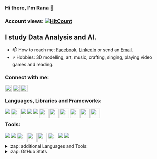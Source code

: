 
<!--
**RanaHabib00/RanaHabib00** is a ✨ _special_ ✨ repository because its `README.md` (this file) appears on your GitHub profile.

Here are some ideas to get you started:

- 🔭 I’m currently working on ...
- 🌱 I’m currently learning ...
- 👯 I’m looking to collaborate on ...
- 🤔 I’m looking for help with ...
- 💬 Ask me about ...
- 😄 Pronouns: ...
- ⚡ Fun fact: ...
-->


### Hi there, I'm Rana 👋

### Account views: [![HitCount](http://hits.dwyl.com/{username}/{project}.svg)](http://hits.dwyl.com/{username}/{project})

## I study Data Analysis and AI.

- 📫 How to reach me: [Facebook](https://www.facebook.com/rana.habib911/), [LinkedIn](https://www.linkedin.com/in/ranahabib/) or send an [Email](mailto:RanaHabib00@stud.cu.edu.eg).
- ⚡ Hobbies: 3D modelling, art, music, crafting, singing, playing video games and reading.


### Connect with me:


[<img align="left" alt="https://www.facebook.com/rana.habib911/" width="22px" src="https://cdn.jsdelivr.net/npm/simple-icons@v3/icons/facebook.svg" />](https://www.facebook.com/rana.habib911/)
[<img align="left" alt="https://www.facebook.com/rana.habib911/" width="22px" src="https://cdn.jsdelivr.net/npm/simple-icons@v3/icons/linkedin.svg" />](https://www.linkedin.com/in/ranahabib/)
[<img align="left" alt="https://www.facebook.com/rana.habib911/" width="22px" src="https://cdn.jsdelivr.net/npm/simple-icons@3.13.0/icons/microsoftoutlook.svg" />](mailto:RanaHabib00@stud.cu.edu.eg)
<br />

### Languages, Libraries and Frameworks:

<img align="left"  src="https://img.icons8.com/color/30/000000/python.png"/>
<img align="left" width="30px" src="https://iconfair.com/cepsools/2020/10/Artboard-6-13.png"/>
<img align="left"  src="https://img.icons8.com/dusk/30/000000/java-coffee-cup-logo.png"/>
<img align="left" align="left" src="https://img.icons8.com/ios-filled/30/000000/c-plus-plus-logo.png"/>
<img align="left" src="https://img.icons8.com/color/30/000000/tensorflow.png"/>
<img align="left" width="30px" src="https://upload.wikimedia.org/wikipedia/commons/thumb/a/ae/Keras_logo.svg/1200px-Keras_logo.svg.png"/>
<img align="left" width="30px" src="https://pytorch.org/assets/images/pytorch-logo.png"/>
<img align="left" width="30px" src="https://techscript24.com/wp-content/uploads/2020/10/86498201-a8bd8680-bd39-11ea-9d08-66b610a8dc01.png"/>
<img align="left" width="30px" src="https://skeptric.com/images/pandas.png"/>
<img align="left" width="30px" src="https://upload.wikimedia.org/wikipedia/commons/thumb/0/01/Created_with_Matplotlib-logo.svg/1024px-Created_with_Matplotlib-logo.svg.png"/>
<img align="left" width="30px" src="https://pbs.twimg.com/media/EhGuwXWXgAEERcn.png:large"/>
<br />

### Tools:
<img align="left" src="https://img.icons8.com/fluent/30/000000/visual-studio-code-2019.png"/>
<img align="left" src="https://img.icons8.com/color/30/000000/intellij-idea.png"/>
<img align="left" width="30px" src="https://cdn.icon-icons.com/icons2/1381/PNG/512/clion_94128.png"/>
<img align="left" width="30px" src="https://upload.wikimedia.org/wikipedia/commons/thumb/3/38/Jupyter_logo.svg/1200px-Jupyter_logo.svg.png"/>
<img align="left" width="30px" src="https://colab.research.google.com/img/colab_favicon_256px.png"/>
<img align="left" width="30px" src="https://www.octoparse.com/media/4685/weka-logo.jpg"/>
<img align="left" src="https://img.icons8.com/color/30/000000/tableau-software.png"/>
<img align="left" src="https://img.icons8.com/color/30/000000/ms-excel.png"/>
<br />
<br />

<details>
  <summary>:zap: additional Languages and Tools:</summary>
  
<!--START_SECTION:activity-->
<img align="left" src="https://img.icons8.com/color/30/000000/dart.png"/>
<img align="left" src="https://img.icons8.com/color/30/000000/flutter.png"/>
<img align="left" width="30px"  src="https://images.vexels.com/media/users/3/166383/isolated/preview/6024bc5746d7436c727825dc4fc23c22-html-programming-language-icon-by-vexels.png"/>
<img align="left" width="30px"  src="https://cdn4.iconfinder.com/data/icons/iconsimple-programming/512/css-512.png"/>
<img align="left" width="30px"  src="https://cdn.iconscout.com/icon/free/png-256/javascript-2038874-1720087.png"/>
<img align="left" width="30px"  src="https://banner2.cleanpng.com/20180503/iwq/kisspng-php-computer-icons-mysql-media-logo-5aeb92a1bb9dc8.6244609315253879377685.jpg"/>
<img align="left" width="30px" src="https://iconarchive.com/download/i98223/dakirby309/simply-styled/Blender.ico"/>
<br />
<!--END_SECTION:activity-->

</details>



<details>
  <summary>:zap: GitHub Stats</summary>

  <img align="left" alt="RanaHabib's GitHub Stats" src="https://github-readme-stats.codestackr.vercel.app/api?username=RanaHabib&show_icons=true&theme=radical&hide_border=true" />

</details>
